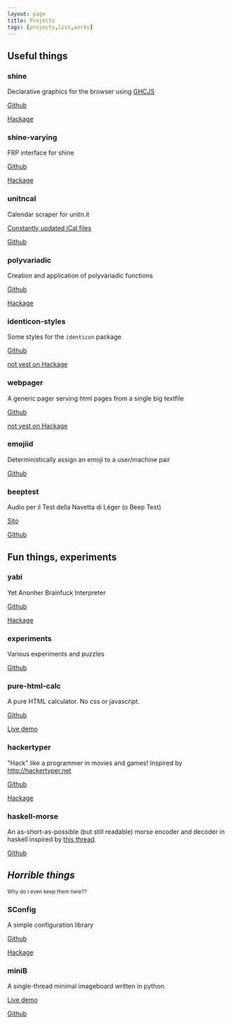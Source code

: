 ```yaml
---
layout: page
title: Projects
tags: [projects,list,works]
---
```



## Useful things

### shine

Declarative graphics for the browser using [GHCJS](https://github.com/ghcjs/ghcjs)

[Github](https://github.com/fgaz/shine)

[Hackage](https://hackage.haskell.org/package/shine)

### shine-varying

FRP interface for shine

[Github](https://github.com/fgaz/shine-varying)

[Hackage](https://hackage.haskell.org/package/shine-varying)

### unitncal

Calendar scraper for unitn.it

[Constantly updated iCal files](http://unitncal.fgaz.me)

[Github](http://github.com/fgaz/unitncal)

### polyvariadic

Creation and application of polyvariadic functions

[Github](https://github.com/fgaz/polyvariadic)

[Hackage](https://hackage.haskell.org/package/polyvariadic)

### identicon-styles

Some styles for the `identicon` package

[Github](https://github.com/fgaz/identicon-styles)

[not yest on Hackage]()

### webpager

A generic pager serving html pages from a single big textfile

[Github](https://github.com/fgaz/webpager)

[not yest on Hackage]()

### emojiid

Deterministically assign an emoji to a user/machine pair

[Github](https://github.com/fgaz/emojiid)

### beeptest

Audio per il Test della Navetta di Léger (o Beep Test)

[Sito](http://fgaz.github.io/beeptest)

[Github](http://github.com/fgaz/beeptest)


## Fun things, experiments

### yabi

Yet Anonher Brainfuck Interpreter

[Github](http://github.com/fgaz/yabi)

[Hackage](http://hackage.haskell.org/package/yabi)

### experiments

Various experiments and puzzles

[Github](http://github.com/fgaz/experiments)

### pure-html-calc
A pure HTML calculator. No css or javascript.

[Github](http://github.com/fgaz/pure-html-calc/)

[Live demo](http://fgaz.me/pure-html-calc/)

### hackertyper

"Hack" like a programmer in movies and games! Inspired by http://hackertyper.net

[Github](http://github.com/fgaz/hackertyper)

[Hackage](http://hackage.haskell.org/package/hackertyper)

### haskell-morse

An as-short-as-possible (but still readable) morse encoder and decoder in haskell inspired by [this thread](http://www.reddit.com/r/programming/comments/7xjqb/who_can_write_the_smallesttidiestcleverest_morse/).

[Github](http://github.com/fgaz/haskell-morse)


## *Horrible things*

<small>Why do I even keep them here??</small>

### SConfig

A simple configuration library

[Github](http://github.com/fgaz/SConfig)

[Hackage](http://hackage.haskell.org/package/SConfig)

### miniB

A single-thread minimal imageboard written in python.

[Live demo](http://minib-effegi.rhcloud.com)

[Github](http://github.com/fgaz/miniB)

